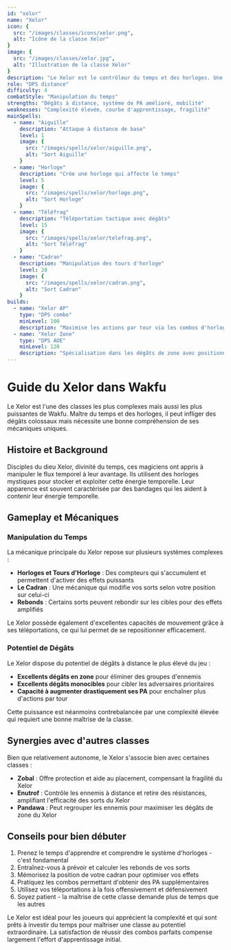 ```yaml
---
id: "xelor"
name: "Xelor"
icon: {
  src: "/images/classes/icons/xelor.png",
  alt: "Icône de la classe Xelor"
}
image: {
  src: "/images/classes/xelor.jpg",
  alt: "Illustration de la classe Xelor"
}
description: "Le Xelor est le contrôleur du temps et des horloges. Une classe difficile à manier mais avec le potentiel de dégâts à distance le plus élevé du jeu."
role: "DPS distance"
difficulty: 4
combatStyle: "Manipulation du temps"
strengths: "Dégâts à distance, système de PA amélioré, mobilité"
weaknesses: "Complexité élevée, courbe d'apprentissage, fragilité"
mainSpells:
  - name: "Aiguille"
    description: "Attaque à distance de base"
    level: 1
    image: {
      src: "/images/spells/xelor/aiguille.png",
      alt: "Sort Aiguille"
    }
  - name: "Horloge"
    description: "Crée une horloge qui affecte le temps"
    level: 5
    image: {
      src: "/images/spells/xelor/horloge.png",
      alt: "Sort Horloge"
    }
  - name: "Téléfrag"
    description: "Téléportation tactique avec dégâts"
    level: 15
    image: {
      src: "/images/spells/xelor/telefrag.png",
      alt: "Sort Téléfrag"
    }
  - name: "Cadran"
    description: "Manipulation des tours d'horloge"
    level: 20
    image: {
      src: "/images/spells/xelor/cadran.png",
      alt: "Sort Cadran"
    }
builds:
  - name: "Xelor AP"
    type: "DPS combo"
    minLevel: 100
    description: "Maximise les actions par tour via les combos d'horloges"
  - name: "Xelor Zone"
    type: "DPS AOE"
    minLevel: 120
    description: "Spécialisation dans les dégâts de zone avec positionnement"
---
```


# Guide du Xelor dans Wakfu

Le Xelor est l'une des classes les plus complexes mais aussi les plus puissantes de Wakfu. Maître du temps et des horloges, il peut infliger des dégâts colossaux mais nécessite une bonne compréhension de ses mécaniques uniques.

## Histoire et Background

Disciples du dieu Xelor, divinité du temps, ces magiciens ont appris à manipuler le flux temporel à leur avantage. Ils utilisent des horloges mystiques pour stocker et exploiter cette énergie temporelle. Leur apparence est souvent caractérisée par des bandages qui les aident à contenir leur énergie temporelle.

## Gameplay et Mécaniques

### Manipulation du Temps

La mécanique principale du Xelor repose sur plusieurs systèmes complexes :

- **Horloges et Tours d'Horloge** : Des compteurs qui s'accumulent et permettent d'activer des effets puissants
- **Le Cadran** : Une mécanique qui modifie vos sorts selon votre position sur celui-ci
- **Rebonds** : Certains sorts peuvent rebondir sur les cibles pour des effets amplifiés

Le Xelor possède également d'excellentes capacités de mouvement grâce à ses téléportations, ce qui lui permet de se repositionner efficacement.

### Potentiel de Dégâts

Le Xelor dispose du potentiel de dégâts à distance le plus élevé du jeu :
- **Excellents dégâts en zone** pour éliminer des groupes d'ennemis
- **Excellents dégâts monocibles** pour cibler les adversaires prioritaires
- **Capacité à augmenter drastiquement ses PA** pour enchaîner plus d'actions par tour

Cette puissance est néanmoins contrebalancée par une complexité élevée qui requiert une bonne maîtrise de la classe.

## Synergies avec d'autres classes

Bien que relativement autonome, le Xelor s'associe bien avec certaines classes :

- **Zobal** : Offre protection et aide au placement, compensant la fragilité du Xelor
- **Enutrof** : Contrôle les ennemis à distance et retire des résistances, amplifiant l'efficacité des sorts du Xelor
- **Pandawa** : Peut regrouper les ennemis pour maximiser les dégâts de zone du Xelor

## Conseils pour bien débuter

1. Prenez le temps d'apprendre et comprendre le système d'horloges - c'est fondamental
2. Entraînez-vous à prévoir et calculer les rebonds de vos sorts
3. Mémorisez la position de votre cadran pour optimiser vos effets
4. Pratiquez les combos permettant d'obtenir des PA supplémentaires
5. Utilisez vos téléportations à la fois offensivement et défensivement
6. Soyez patient - la maîtrise de cette classe demande plus de temps que les autres

Le Xelor est idéal pour les joueurs qui apprécient la complexité et qui sont prêts à investir du temps pour maîtriser une classe au potentiel extraordinaire. La satisfaction de réussir des combos parfaits compense largement l'effort d'apprentissage initial. 